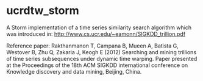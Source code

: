 # ucrdtw_storm

A Storm implementation of a time series similarity search algorithm which was introduced in: http://www.cs.ucr.edu/~eamonn/SIGKDD_trillion.pdf

Reference paper:
Rakthanmanon T, Campana B, Mueen A, Batista G, Westover B, Zhu Q, Zakaria J, Keogh E (2012) Searching and mining trillions of time series subsequences under dynamic time warping. Paper presented at the Proceedings of the 18th ACM SIGKDD international conference on Knowledge discovery and data mining, Beijing, China.
